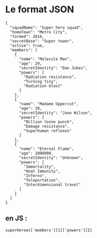 Le format JSON
==============

    {
      "squadName": "Super hero squad",
      "homeTown": "Metro City",
      "formed": 2016,
      "secretBase": "Super tower",
      "active": true,
      "members": [
        {
          "name": "Molecule Man",
          "age": 29,
          "secretIdentity": "Dan Jukes",
          "powers": [
            "Radiation resistance",
            "Turning tiny",
            "Radiation blast"
          ]
        },
        {
          "name": "Madame Uppercut",
          "age": 39,
          "secretIdentity": "Jane Wilson",
          "powers": [
            "Million tonne punch",
            "Damage resistance",
            "Superhuman reflexes"
          ]
        },
        {
          "name": "Eternal Flame",
          "age": 1000000,
          "secretIdentity": "Unknown",
          "powers": [
            "Immortality",
            "Heat Immunity",
            "Inferno",
            "Teleportation",
            "Interdimensional travel"
          ]
        }
      ]
    }


en JS :
-----------------------


    superHeroes['members'][1]['powers'][2]
